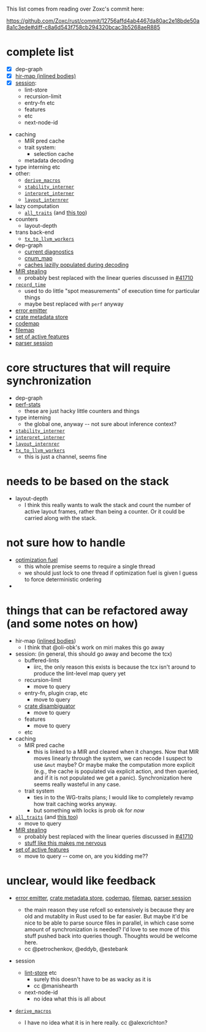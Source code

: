 This list comes from reading over Zoxc's commit here:

https://github.com/Zoxc/rust/commit/12756affd4ab4467da80ac2e18bde50a8a1c3ede#diff-c8a6d543f758cb294320bcac3b5268aeR885

# complete list

- [x] dep-graph
- [x] [hir-map (inlined bodies)](https://github.com/Zoxc/rust/commit/12756affd4ab4467da80ac2e18bde50a8a1c3ede#diff-2611048bb760f028c808ed4a14b07c00R263)
- [x] [session](https://github.com/Zoxc/rust/commit/12756affd4ab4467da80ac2e18bde50a8a1c3ede#diff-1c226b200b9385d77428f0b4418366e4R67):
  - lint-store
  - recursion-limit
  - entry-fn etc
  - features
  - etc
  - next-node-id
- caching
  - MIR pred cache
  - trait system:
    - selection cache
  - metadata decoding
- type interning etc
- other:
  - [`derive_macros`](https://github.com/Zoxc/rust/commit/12756affd4ab4467da80ac2e18bde50a8a1c3ede#diff-c8a6d543f758cb294320bcac3b5268aeR865)
  - [`stability_interner`](https://github.com/Zoxc/rust/commit/12756affd4ab4467da80ac2e18bde50a8a1c3ede#diff-c8a6d543f758cb294320bcac3b5268aeR867)
  - [`interpret_interner`](https://github.com/Zoxc/rust/commit/12756affd4ab4467da80ac2e18bde50a8a1c3ede#diff-c8a6d543f758cb294320bcac3b5268aeR869)
  - [`layout_internrer`](https://github.com/Zoxc/rust/commit/12756affd4ab4467da80ac2e18bde50a8a1c3ede#diff-c8a6d543f758cb294320bcac3b5268aeR871)
- lazy computation
  - [`all_traits`](https://github.com/Zoxc/rust/commit/12756affd4ab4467da80ac2e18bde50a8a1c3ede#diff-c8a6d543f758cb294320bcac3b5268aeR877) (and [this too](https://github.com/Zoxc/rust/commit/12756affd4ab4467da80ac2e18bde50a8a1c3ede#diff-45ff4c3ed02cc75f5b8162af5d9c782bR705))
- counters
  - layout-depth
- trans back-end
  - [`tx_to_llvm_workers`](https://github.com/Zoxc/rust/commit/12756affd4ab4467da80ac2e18bde50a8a1c3ede#diff-c8a6d543f758cb294320bcac3b5268aeR885)
- dep-graph
  - [current diagnostics](https://github.com/Zoxc/rust/commit/12756affd4ab4467da80ac2e18bde50a8a1c3ede#diff-4f347549534e0019b52bb8603720a445R58)
  - [cnum_map](https://github.com/Zoxc/rust/commit/12756affd4ab4467da80ac2e18bde50a8a1c3ede#diff-4f347549534e0019b52bb8603720a445R61)
  - [caches lazilly populated during decoding](https://github.com/Zoxc/rust/commit/12756affd4ab4467da80ac2e18bde50a8a1c3ede#diff-4f347549534e0019b52bb8603720a445R67)
- [MIR stealing](https://github.com/Zoxc/rust/commit/12756affd4ab4467da80ac2e18bde50a8a1c3ede#diff-aa06547b702d11b0fc84d300a520176fR35)
  - probably best replaced with the linear queries discussed in [#41710](https://github.com/rust-lang/rust/issues/41710)
- [`record_time`](https://github.com/Zoxc/rust/commit/12756affd4ab4467da80ac2e18bde50a8a1c3ede#diff-ec44cc548fa68e8ba86fe669de5aa7bdR210)
  - used to do little "spot measurements" of execution time for particular things
  - maybe best replaced with `perf` anyway
- [error emitter](https://github.com/Zoxc/rust/commit/12756affd4ab4467da80ac2e18bde50a8a1c3ede#diff-2c49ea48a32b1e12546e0517e544ef58R265)
- [crate metadata store](https://github.com/Zoxc/rust/commit/12756affd4ab4467da80ac2e18bde50a8a1c3ede#diff-73ecd822d72423f89997e49c67558804R64)
- [codemap](https://github.com/Zoxc/rust/commit/12756affd4ab4467da80ac2e18bde50a8a1c3ede#diff-c5bde8c46eebaa8f5890c6f3700793b3R127)
- [filemap](https://github.com/Zoxc/rust/commit/12756affd4ab4467da80ac2e18bde50a8a1c3ede#diff-ec63785db2e65fbfc25c2fe25be8e47cR680)
- [set of active features](https://github.com/Zoxc/rust/commit/12756affd4ab4467da80ac2e18bde50a8a1c3ede#diff-8821160a043f63ff50982e8b9045ad6dR188)
- [parser session](https://github.com/Zoxc/rust/commit/12756affd4ab4467da80ac2e18bde50a8a1c3ede#diff-899f995d4388dafbea87f6f67b5c7609R48)

# core structures that will require synchronization

- dep-graph
- [perf-stats](https://github.com/Zoxc/rust/commit/12756affd4ab4467da80ac2e18bde50a8a1c3ede#diff-1c226b200b9385d77428f0b4418366e4R152)
  - these are just hacky little counters and things
- type interning
  - the global one, anyway -- not sure about inference context?
- [`stability_interner`](https://github.com/Zoxc/rust/commit/12756affd4ab4467da80ac2e18bde50a8a1c3ede#diff-c8a6d543f758cb294320bcac3b5268aeR867)
- [`interpret_interner`](https://github.com/Zoxc/rust/commit/12756affd4ab4467da80ac2e18bde50a8a1c3ede#diff-c8a6d543f758cb294320bcac3b5268aeR869)
- [`layout_internrer`](https://github.com/Zoxc/rust/commit/12756affd4ab4467da80ac2e18bde50a8a1c3ede#diff-c8a6d543f758cb294320bcac3b5268aeR871)
 - [`tx_to_llvm_workers`](https://github.com/Zoxc/rust/commit/12756affd4ab4467da80ac2e18bde50a8a1c3ede#diff-c8a6d543f758cb294320bcac3b5268aeR885)
   - this is just a channel, seems fine

# needs to be based on the stack

- layout-depth
  - I think this really wants to walk the stack and count the number of active layout frames, rather than being a counter. Or it could be carried along with the stack. 

# not sure how to handle

- [optimization fuel](https://github.com/Zoxc/rust/commit/12756affd4ab4467da80ac2e18bde50a8a1c3ede#diff-1c226b200b9385d77428f0b4418366e4R131)
  - this whole premise seems to require a single thread
  - we should just lock to one thread if optimization fuel is given I guess to force deterministic ordering
- 

# things that can be refactored away (and some notes on how)

- hir-map ([inlined bodies](https://github.com/Zoxc/rust/commit/12756affd4ab4467da80ac2e18bde50a8a1c3ede#diff-2611048bb760f028c808ed4a14b07c00R263))
  - I think that @oli-obk's work on miri makes this go away
- session: (in general, this should go away and become the tcx)
  - buffered-lints
    - iirc, the only reason this exists is because the tcx isn't around to produce the lint-level map query yet
  - recursion-limit
    - move to query
  - entry-fn, plugin crap, etc
    - move to query
  - [crate disambiguator](https://github.com/Zoxc/rust/commit/12756affd4ab4467da80ac2e18bde50a8a1c3ede#diff-1c226b200b9385d77428f0b4418366e4R93)
    - move to query
  - features
    - move to query
  - etc
- caching
  - MIR pred cache
    - this is linked to a MIR and cleared when it changes. Now that MIR moves linearly through the system, we can recode I suspect to use `&mut` maybe? Or maybe make the computation more explicit (e.g., the cache is populated via explicit action, and then queried, and if it is not populated we get a panic). Synchronization here seems really wasteful in any case.
  - trait system
    - ties in to the WG-traits plans; I would like to completely revamp how trait caching works anyway.
    - but something with locks is prob ok for *now*
- [`all_traits`](https://github.com/Zoxc/rust/commit/12756affd4ab4467da80ac2e18bde50a8a1c3ede#diff-c8a6d543f758cb294320bcac3b5268aeR877) (and [this too](https://github.com/Zoxc/rust/commit/12756affd4ab4467da80ac2e18bde50a8a1c3ede#diff-45ff4c3ed02cc75f5b8162af5d9c782bR705))
  - move to query
- [MIR stealing](https://github.com/Zoxc/rust/commit/12756affd4ab4467da80ac2e18bde50a8a1c3ede#diff-aa06547b702d11b0fc84d300a520176fR35)
  - probably best replaced with the linear queries discussed in [#41710](https://github.com/rust-lang/rust/issues/41710)
  - [stuff like this makes me nervous](https://github.com/Zoxc/rust/commit/12756affd4ab4467da80ac2e18bde50a8a1c3ede#diff-8c516b1674199747f85038166dd95527R131)
- [set of active features](https://github.com/Zoxc/rust/commit/12756affd4ab4467da80ac2e18bde50a8a1c3ede#diff-8821160a043f63ff50982e8b9045ad6dR188)
  - move to query -- come on, are you kidding me??
  
# unclear, would like feedback

- [error emitter](https://github.com/Zoxc/rust/commit/12756affd4ab4467da80ac2e18bde50a8a1c3ede#diff-2c49ea48a32b1e12546e0517e544ef58R265), [crate metadata store](https://github.com/Zoxc/rust/commit/12756affd4ab4467da80ac2e18bde50a8a1c3ede#diff-73ecd822d72423f89997e49c67558804R64), [codemap](https://github.com/Zoxc/rust/commit/12756affd4ab4467da80ac2e18bde50a8a1c3ede#diff-c5bde8c46eebaa8f5890c6f3700793b3R127), [filemap](https://github.com/Zoxc/rust/commit/12756affd4ab4467da80ac2e18bde50a8a1c3ede#diff-ec63785db2e65fbfc25c2fe25be8e47cR680), [parser session](https://github.com/Zoxc/rust/commit/12756affd4ab4467da80ac2e18bde50a8a1c3ede#diff-899f995d4388dafbea87f6f67b5c7609R48)

  - the main reason they use refcell so extensively is because they are old and mutablity in Rust used to be far easier. But maybe it'd be nice to be able to parse source files in parallel, in which case some amount of synchronization is needed? I'd love to see more of this stuff pushed back into queries though. Thoughts would be welcome here. 
  - cc @petrochenkov, @eddyb, @estebank
- session
  - [lint-store](https://github.com/Zoxc/rust/commit/12756affd4ab4467da80ac2e18bde50a8a1c3ede#diff-1c226b200b9385d77428f0b4418366e4R78) etc
    - surely this doesn't have to be as wacky as it is
    - cc @manishearth
  - next-node-id
    - no idea what this is all about
- [`derive_macros`](https://github.com/Zoxc/rust/commit/12756affd4ab4467da80ac2e18bde50a8a1c3ede#diff-c8a6d543f758cb294320bcac3b5268aeR865)
  - I have no idea what it is in here really. cc @alexcrichton?
